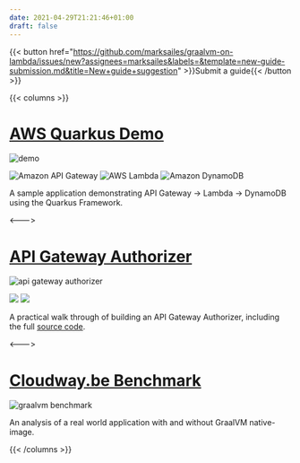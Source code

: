 ```yaml
---
date: 2021-04-29T21:21:46+01:00
draft: false
---
```


{{< button href="https://github.com/marksailes/graalvm-on-lambda/issues/new?assignees=marksailes&labels=&template=new-guide-submission.md&title=New+guide+suggestion" >}}Submit a guide{{< /button >}}

{{< columns >}}
# [AWS Quarkus Demo](https://github.com/aws-samples/aws-quarkus-demo/)
<img src="/guides/aws-quarkus-demo.png" alt="demo" class="img-responsive">

<span><img src="/aws/Arch_App-Integration/Arch_32/Arch_Amazon-API-Gateway_32.svg" alt="Amazon API Gateway"></span>
<span><img src="/aws/Arch_Compute/32/Arch_AWS-Lambda_32.svg" alt="AWS Lambda"></span>
<span><img src="/aws/Arch_Database/32/Arch_Amazon-DynamoDB_32.svg" alt="Amazon DynamoDB"></span>

A sample application demonstrating API Gateway -> Lambda -> DynamoDB using the Quarkus Framework.

<--->

# [API Gateway Authorizer](https://www.kabisa.nl/tech/beat-java-cold-starts-in-aws-lambdas-with-graalvm/)
<img src="/guides/kabisa-tech-blog.png" alt="api gateway authorizer" class="img-responsive">

<span><img src="/aws/Arch_App-Integration/Arch_32/Arch_ Amazon-API-Gateway_32.svg"></span>
<span><img src="/aws/Arch_Compute/32/Arch_AWS-Lambda_32.svg"></span>

A practical walk through of building an API Gateway Authorizer, including the full [source code](https://github.com/VR4J/aws-enriching-lambda-authorizer).

<--->

# [Cloudway.be Benchmark](https://www.cloudway.be/blog/gramba-graalvm-native-image-runtime-and-toolchain-aws-lambda)
<img src="/guides/cloudway-gramba.png" alt="graalvm benchmark" class="img-responsive">

An analysis of a real world application with and without GraalVM native-image.

{{< /columns >}}